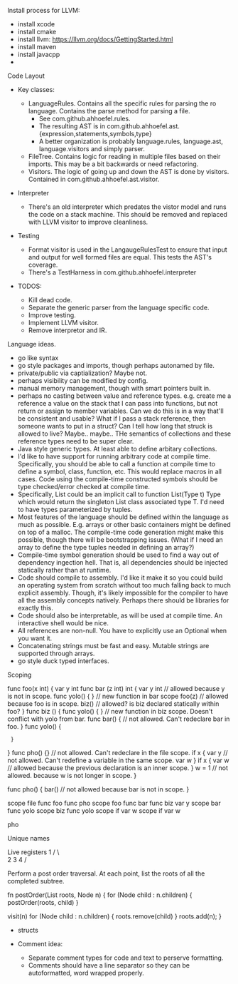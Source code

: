 Install process for LLVM:
- install xcode
- install cmake
- install llvm: https://llvm.org/docs/GettingStarted.html
- install maven
- install javacpp
-

Code Layout
- Key classes:
  - LanguageRules. Contains all the specific rules for parsing the ro language. Contains the parse method for parsing a file.
    - See com.github.ahhoefel.rules.
    - The resulting AST is in com.github.ahhoefel.ast.{expression,statements,symbols,type}
    - A better organization is probably language.rules, language.ast, language.visitors and simply parser. 
  - FileTree. Contains logic for reading in multiple files based on their imports. This may be a bit backwards or need refactoring.
  - Visitors. The logic of going up and down the AST is done by visitors. Contained in com.github.ahhoefel.ast.visitor.

- Interpreter
  - There's an old interpreter which predates the vistor model and runs the code on a stack machine. This should be removed and replaced with LLVM visitor to improve cleanliness.

- Testing
  - Format visitor is used in the LangaugeRulesTest to ensure that input and output for well formed files are equal. This tests the AST's coverage.
  - There's a TestHarness in com.github.ahhoefel.interpreter

- TODOS:
  - Kill dead code.
  - Separate the generic parser from the language specific code. 
  - Improve testing.
  - Implement LLVM visitor.
  - Remove interpretor and IR.


Language ideas.
- go like syntax
- go style packages and imports, though perhaps autonamed by file.
- private/public via captialization? Maybe not.
- perhaps visibility can be modified by config.
- manual memory management, though with smart pointers built in.
- perhaps no casting between value and reference types. e.g. create me a reference
  a value on the stack that I can pass into functions, but not return or assign to
  member variables. Can we do this is in a way that'll be consistent and usable?
  What if I pass a stack reference, then someone wants to put in a struct? Can I tell how
  long that struck is allowed to live? Maybe.. maybe..
  THe semantics of collections and these reference types need to be super clear.
- Java style generic types. At least able to define arbitary collections.
- I'd like to have support for running arbitrary code at compile time.
  Specifically, you should be able to call a function at compile time to
  define a symbol, class, function, etc. This would replace macros in all cases.
  Code using the compile-time constructed symbols should be type checked/error checked
  at compile time.
- Specifically, List<Foo> could be an implicit call to function List(Type t) Type
  which would return the singleton List class associated type T.
  I'd need to have types parameterized by tuples.
- Most features of the language should be defined within the language as much as possible.
  E.g. arrays or other basic containers might be defined on top of a malloc. The
  compile-time code generation might make this possible, though there will be bootstrapping
  issues. (What if I need an array to define the type tuples needed in defining an array?)
- Compile-time symbol generation should be used to find a way out of dependency ingection hell.
  That is, all dependencies should be injected statically rather than at runtime.
- Code should compile to assembly. I'd like it make it so you could build an operating system from
  scratch without too much falling back to much explicit assembly. Though, it's likely impossible
  for the compiler to have all the assembly concepts natively. Perhaps there should be libraries for
  exactly this.
- Code should also be interpretable, as will be used at compile time. An interactive shell would be nice.
- All references are non-null. You have to explicitly use an Optional<T> when you want it.
- Concatenating strings must be fast and easy. Mutable strings are supported through arrays.
- go style duck typed interfaces.


Scoping

func foo(x int) {
  var y int
  func bar (z int) int {
     var y int // allowed because y is not in scope.
     func yolo() { } // new function in bar scope
     foo(z) // allowed because foo is in scope.
     biz() // allowed? is biz declared statically within foo?
  }
  func biz () {
     func yolo() { } // new function in biz scope. Doesn't conflict with yolo from bar.
     func bar() { // not allowed. Can't redeclare bar in foo.
     }
     func yolo() {

     }
  }
  func pho() {} // not allowed. Can't redeclare in the file scope.
  if x {
    var y // not allowed. Can't redefine a variable in the same scope.
    var w
  }
  if x {
    var w // allowed because the previous declaration is an inner scope.
  }
  w = 1 // not allowed. because w is not longer in scope.
}

func pho() {
  bar() // not allowed because bar is not in scope.
}

scope file
  func foo
  func pho
  scope foo
    func bar
    func biz
    var y
    scope bar
      func yolo
    scope biz
      func yolo
    scope if
      var w
    scope if
      var w

  pho

Unique names


Live registers
   1
 /   \ \
2     3  4
     /

Perform a post order traversal.
At each point, list the roots of all the completed subtree.

fn postOrder(List roots, Node n) {
  for (Node child : n.children) {
    postOrder(roots, child)
  }

  visit(n)
  for (Node child : n.children) {
    roots.remove(child)
  }
  roots.add(n);
}

- structs

- Comment idea:
  - Separate comment types for code and text to perserve formatting.
  - Comments should have a line separator so they can be autoformatted, word wrapped properly.